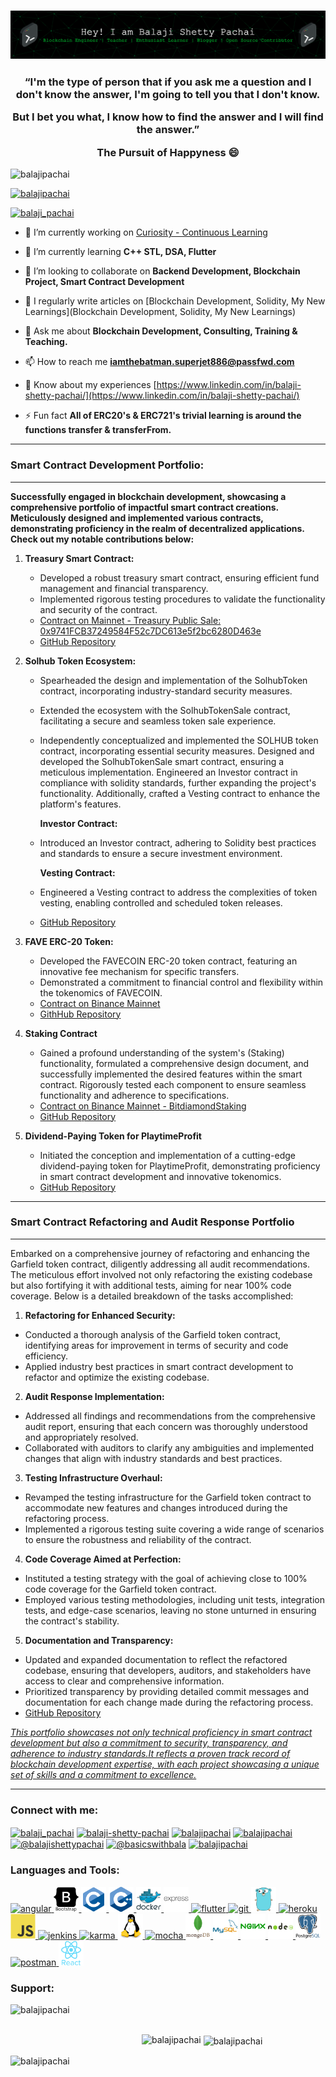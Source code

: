 

<h3 align="center">
<img src="./header-image.png">
</h3>
<h3 align="center">
“I'm the type of person that if you ask me a question and I don't know the answer,
I'm going to tell you that I don't know.

But I bet you what, I know how to find the answer and I will find the answer.”

 The Pursuit of Happyness 😄</h3>

<p align="left"> <img src="https://komarev.com/ghpvc/?username=balajipachai&label=Profile%20views&color=0e75b6&style=flat" alt="balajipachai" /> </p>

<p align="left"> <a href="https://github.com/ryo-ma/github-profile-trophy"><img src="https://github-profile-trophy.vercel.app/?username=balajipachai" alt="balajipachai" /></a> </p>

<p align="left"> <a href="https://twitter.com/balaji_pachai" target="blank"><img src="https://img.shields.io/twitter/follow/balaji_pachai?logo=twitter&style=for-the-badge" alt="balaji_pachai" /></a> </p>

- 🔭 I’m currently working on [Curiosity - Continuous Learning](https://github.com/balajipachai/curiosity)

- 🌱 I’m currently learning **C++ STL, DSA, Flutter**

- 👯 I’m looking to collaborate on **Backend Development, Blockchain Project, Smart Contract Development**

- 📝 I regularly write articles on [Blockchain Development, Solidity, My New Learnings](Blockchain Development, Solidity, My New Learnings)

- 💬 Ask me about **Blockchain Development, Consulting, Training & Teaching.**

- 📫 How to reach me **iamthebatman.superjet886@passfwd.com**

- 📄 Know about my experiences [https://www.linkedin.com/in/balaji-shetty-pachai/](https://www.linkedin.com/in/balaji-shetty-pachai/)

- ⚡ Fun fact **All of ERC20's & ERC721's trivial learning is around the functions transfer & transferFrom.**

---
### Smart Contract Development Portfolio:
---

**Successfully engaged in blockchain development, showcasing a comprehensive portfolio of impactful smart contract creations. Meticulously designed and implemented various contracts, demonstrating proficiency in the realm of decentralized applications. Check out my notable contributions below:**

1. **Treasury Smart Contract:**
   - Developed a robust treasury smart contract, ensuring efficient fund management and financial transparency.
   - Implemented rigorous testing procedures to validate the functionality and security of the contract.
    - [Contract on Mainnet - Treasury Public Sale: 0x9741FCB37249584F52c7DC613e5f2bc6280D463e](https://etherscan.io/address/0x9741fcb37249584f52c7dc613e5f2bc6280d463e)
    - [GitHub Repository](https://github.com/b-cube-ai/b-cube-ico/tree/feat/new-sale-contracts)

2. **Solhub Token Ecosystem:**
   - Spearheaded the design and implementation of the SolhubToken contract, incorporating industry-standard security measures.
   - Extended the ecosystem with the SolhubTokenSale contract, facilitating a secure and seamless token sale experience.
   - Independently conceptualized and implemented the SOLHUB token contract, incorporating essential security measures. Designed and developed the SolhubTokenSale smart contract, ensuring a meticulous implementation. Engineered an Investor contract in compliance with solidity standards, further expanding the project's functionality. Additionally, crafted a Vesting contract to enhance the platform's features.
   
     **Investor Contract:**
   - Introduced an Investor contract, adhering to Solidity best practices and standards to ensure a secure investment environment.

        **Vesting Contract:**
   - Engineered a Vesting contract to address the complexities of token vesting, enabling controlled and scheduled token releases.

   - [GitHub Repository](https://github.com/solhub-finance/ico-contracts)

3. **FAVE ERC-20 Token:**
   - Developed the FAVECOIN ERC-20 token contract, featuring an innovative fee mechanism for specific transfers.
   - Demonstrated a commitment to financial control and flexibility within the tokenomics of FAVECOIN.
   - [Contract on Binance Mainnet](https://testnet.bscscan.com/token/0x51aC4626A5223305a22336483bFfE7862f5f0858#code)
   - [GithHub Repository](https://github.com/balajipachai/favecoin-sc)

4. **Staking Contract**
    - Gained a profound understanding of the system's (Staking) functionality, formulated a comprehensive design document, and successfully implemented the desired features within the smart contract. Rigorously tested each component to ensure seamless functionality and adherence to specifications. 
    - [Contract on Binance Mainnet - BitdiamondStaking](https://bscscan.com/address/0x34de06b7036db790e706f28a7ef9fcedb98971cc#code)
    - [GitHub Repository](https://github.com/balajipachai/bitdiamond-sc)

5. **Dividend-Paying Token for PlaytimeProfit**
    - Initiated the conception and implementation of a cutting-edge dividend-paying token for PlaytimeProfit, demonstrating proficiency in smart contract development and innovative tokenomics.
    - [GitHub Repository](https://github.com/playtimeprofit/definetics)

---
### Smart Contract Refactoring and Audit Response Portfolio
---
   Embarked on a comprehensive journey of refactoring and enhancing the Garfield token contract, diligently addressing all audit recommendations. The meticulous effort involved not only refactoring the existing codebase but also fortifying it with additional tests, aiming for near 100% code coverage. Below is a detailed breakdown of the tasks accomplished:

   1. **Refactoring for Enhanced Security:**
   - Conducted a thorough analysis of the Garfield token contract, identifying areas for improvement in terms of security and code efficiency.
   - Applied industry best practices in smart contract development to refactor and optimize the existing codebase.

   2. **Audit Response Implementation:**
   - Addressed all findings and recommendations from the comprehensive audit report, ensuring that each concern was thoroughly understood and appropriately resolved.
   - Collaborated with auditors to clarify any ambiguities and implemented changes that align with industry standards and best practices.

   3. **Testing Infrastructure Overhaul:**
   - Revamped the testing infrastructure for the Garfield token contract to accommodate new features and changes introduced during the refactoring process.
   - Implemented a rigorous testing suite covering a wide range of scenarios to ensure the robustness and reliability of the contract.

   4. **Code Coverage Aimed at Perfection:**
   - Instituted a testing strategy with the goal of achieving close to 100% code coverage for the Garfield token contract.
   - Employed various testing methodologies, including unit tests, integration tests, and edge-case scenarios, leaving no stone unturned in ensuring the contract's stability.

   5. **Documentation and Transparency:**
   - Updated and expanded documentation to reflect the refactored codebase, ensuring that developers, auditors, and stakeholders have access to clear and comprehensive information.
   - Prioritized transparency by providing detailed commit messages and documentation for each change made during the refactoring process.
   - [GitHub Repository](https://github.com/AndreaGarfield/GAR-SC-EDIT-)

<u>*This portfolio showcases not only technical proficiency in smart contract development but also a commitment to security, transparency, and adherence to industry standards.It reflects a proven track record of blockchain development expertise, with each project showcasing a unique set of skills and a commitment to excellence.*</u>

---

<h3 align="left">Connect with me:</h3>
<p align="left">
<a href="https://twitter.com/balaji_pachai" target="blank"><img align="center" src="https://raw.githubusercontent.com/rahuldkjain/github-profile-readme-generator/master/src/images/icons/Social/twitter.svg" alt="balaji_pachai" height="30" width="40" /></a>
<a href="https://linkedin.com/in/balaji-shetty-pachai" target="blank"><img align="center" src="https://raw.githubusercontent.com/rahuldkjain/github-profile-readme-generator/master/src/images/icons/Social/linked-in-alt.svg" alt="balaji-shetty-pachai" height="30" width="40" /></a>
<a href="https://stackoverflow.com/users/balajipachai" target="blank"><img align="center" src="https://raw.githubusercontent.com/rahuldkjain/github-profile-readme-generator/master/src/images/icons/Social/stack-overflow.svg" alt="balajipachai" height="30" width="40" /></a>
<a href="https://instagram.com/balajipachai" target="blank"><img align="center" src="https://raw.githubusercontent.com/rahuldkjain/github-profile-readme-generator/master/src/images/icons/Social/instagram.svg" alt="balajipachai" height="30" width="40" /></a>
<a href="https://medium.com/@balajishettypachai" target="blank"><img align="center" src="https://raw.githubusercontent.com/rahuldkjain/github-profile-readme-generator/master/src/images/icons/Social/medium.svg" alt="@balajishettypachai" height="30" width="40" /></a>
<a href="https://www.youtube.com/c/@basicswithbala" target="blank"><img align="center" src="https://raw.githubusercontent.com/rahuldkjain/github-profile-readme-generator/master/src/images/icons/Social/youtube.svg" alt="@basicswithbala" height="30" width="40" /></a>
<a href="https://www.leetcode.com/balajipachai" target="blank"><img align="center" src="https://raw.githubusercontent.com/rahuldkjain/github-profile-readme-generator/master/src/images/icons/Social/leet-code.svg" alt="balajipachai" height="30" width="40" /></a>
</p>

<h3 align="left">Languages and Tools:</h3>
<p align="left"> <a href="https://angular.io" target="_blank" rel="noreferrer"> <img src="https://angular.io/assets/images/logos/angular/angular.svg" alt="angular" width="40" height="40"/> </a> <a href="https://getbootstrap.com" target="_blank" rel="noreferrer"> <img src="https://raw.githubusercontent.com/devicons/devicon/master/icons/bootstrap/bootstrap-plain-wordmark.svg" alt="bootstrap" width="40" height="40"/> </a> <a href="https://www.cprogramming.com/" target="_blank" rel="noreferrer"> <img src="https://raw.githubusercontent.com/devicons/devicon/master/icons/c/c-original.svg" alt="c" width="40" height="40"/> </a> <a href="https://www.w3schools.com/cpp/" target="_blank" rel="noreferrer"> <img src="https://raw.githubusercontent.com/devicons/devicon/master/icons/cplusplus/cplusplus-original.svg" alt="cplusplus" width="40" height="40"/> </a> <a href="https://www.docker.com/" target="_blank" rel="noreferrer"> <img src="https://raw.githubusercontent.com/devicons/devicon/master/icons/docker/docker-original-wordmark.svg" alt="docker" width="40" height="40"/> </a> <a href="https://expressjs.com" target="_blank" rel="noreferrer"> <img src="https://raw.githubusercontent.com/devicons/devicon/master/icons/express/express-original-wordmark.svg" alt="express" width="40" height="40"/> </a> <a href="https://flutter.dev" target="_blank" rel="noreferrer"> <img src="https://www.vectorlogo.zone/logos/flutterio/flutterio-icon.svg" alt="flutter" width="40" height="40"/> </a> <a href="https://git-scm.com/" target="_blank" rel="noreferrer"> <img src="https://www.vectorlogo.zone/logos/git-scm/git-scm-icon.svg" alt="git" width="40" height="40"/> </a> <a href="https://golang.org" target="_blank" rel="noreferrer"> <img src="https://raw.githubusercontent.com/devicons/devicon/master/icons/go/go-original.svg" alt="go" width="40" height="40"/> </a> <a href="https://heroku.com" target="_blank" rel="noreferrer"> <img src="https://www.vectorlogo.zone/logos/heroku/heroku-icon.svg" alt="heroku" width="40" height="40"/> </a> <a href="https://developer.mozilla.org/en-US/docs/Web/JavaScript" target="_blank" rel="noreferrer"> <img src="https://raw.githubusercontent.com/devicons/devicon/master/icons/javascript/javascript-original.svg" alt="javascript" width="40" height="40"/> </a> <a href="https://www.jenkins.io" target="_blank" rel="noreferrer"> <img src="https://www.vectorlogo.zone/logos/jenkins/jenkins-icon.svg" alt="jenkins" width="40" height="40"/> </a> <a href="https://karma-runner.github.io/latest/index.html" target="_blank" rel="noreferrer"> <img src="https://raw.githubusercontent.com/detain/svg-logos/780f25886640cef088af994181646db2f6b1a3f8/svg/karma.svg" alt="karma" width="40" height="40"/> </a> <a href="https://www.linux.org/" target="_blank" rel="noreferrer"> <img src="https://raw.githubusercontent.com/devicons/devicon/master/icons/linux/linux-original.svg" alt="linux" width="40" height="40"/> </a> <a href="https://mochajs.org" target="_blank" rel="noreferrer"> <img src="https://www.vectorlogo.zone/logos/mochajs/mochajs-icon.svg" alt="mocha" width="40" height="40"/> </a> <a href="https://www.mongodb.com/" target="_blank" rel="noreferrer"> <img src="https://raw.githubusercontent.com/devicons/devicon/master/icons/mongodb/mongodb-original-wordmark.svg" alt="mongodb" width="40" height="40"/> </a> <a href="https://www.mysql.com/" target="_blank" rel="noreferrer"> <img src="https://raw.githubusercontent.com/devicons/devicon/master/icons/mysql/mysql-original-wordmark.svg" alt="mysql" width="40" height="40"/> </a> <a href="https://www.nginx.com" target="_blank" rel="noreferrer"> <img src="https://raw.githubusercontent.com/devicons/devicon/master/icons/nginx/nginx-original.svg" alt="nginx" width="40" height="40"/> </a> <a href="https://nodejs.org" target="_blank" rel="noreferrer"> <img src="https://raw.githubusercontent.com/devicons/devicon/master/icons/nodejs/nodejs-original-wordmark.svg" alt="nodejs" width="40" height="40"/> </a> <a href="https://www.postgresql.org" target="_blank" rel="noreferrer"> <img src="https://raw.githubusercontent.com/devicons/devicon/master/icons/postgresql/postgresql-original-wordmark.svg" alt="postgresql" width="40" height="40"/> </a> <a href="https://postman.com" target="_blank" rel="noreferrer"> <img src="https://www.vectorlogo.zone/logos/getpostman/getpostman-icon.svg" alt="postman" width="40" height="40"/> </a> <a href="https://reactjs.org/" target="_blank" rel="noreferrer"> <img src="https://raw.githubusercontent.com/devicons/devicon/master/icons/react/react-original-wordmark.svg" alt="react" width="40" height="40"/> </a> </p>

<h3 align="left">Support:</h3>
<p><a href="https://www.buymeacoffee.com/balajipachai"> <img align="left" src="https://cdn.buymeacoffee.com/buttons/v2/default-yellow.png" height="50" width="210" alt="balajipachai" /></a></p><br><br>

<p><img align="left" src="https://github-readme-stats.vercel.app/api/top-langs?username=balajipachai&show_icons=true&locale=en&layout=compact" alt="balajipachai" /></p>

<p>&nbsp;<img align="center" src="https://github-readme-stats.vercel.app/api?username=balajipachai&show_icons=true&locale=en" alt="balajipachai" /></p>

<p><img align="center" src="https://github-readme-streak-stats.herokuapp.com/?user=balajipachai&" alt="balajipachai" /></p>

